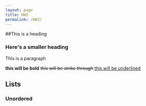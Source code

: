 ```yaml
---
layout: page
title: HW2
permalink: /HW2/
---
```


##This is a heading

### Here's a smaller heading

This is a paragraph

**this will be bold** ~~this will be strike through~~ <ins> this will be underlined </ins>

## Lists

### Unordered
